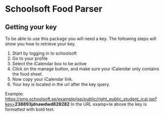# Schoolsoft Food Parser

## Getting your key
To be able to use this package you will need a key. The following steps will show you how to retrieve your key.
1. Start by logging in to schoolsoft
2. Go to your profile
3. Select the iCalendar box to be active
4. Click on the manage button, and make sure your iCalendar only contains the food sheet.
5. Now copy your iCalendar link.
6. Your key is located in the url after the key query.

Example: 
https://sms.schoolsoft.se/example/jsp/public/right_public_student_ical.jsp?key=<b>238893jdnawdwd828282</b>
In the URL examp<le above the key is formatted with bold text.
